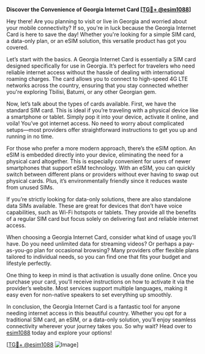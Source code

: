 **Discover the Convenience of Georgia Internet Card [[TG💪+ @esim1088](https://t.me/s/esim1088)]**

Hey there! Are you planning to visit or live in Georgia and worried about your mobile connectivity? If so, you're in luck because the Georgia Internet Card is here to save the day! Whether you're looking for a simple SIM card, a data-only plan, or an eSIM solution, this versatile product has got you covered.

Let’s start with the basics. A Georgia Internet Card is essentially a SIM card designed specifically for use in Georgia. It’s perfect for travelers who need reliable internet access without the hassle of dealing with international roaming charges. The card allows you to connect to high-speed 4G LTE networks across the country, ensuring that you stay connected whether you're exploring Tbilisi, Batumi, or any other Georgian gem.

Now, let’s talk about the types of cards available. First, we have the standard SIM card. This is ideal if you’re traveling with a physical device like a smartphone or tablet. Simply pop it into your device, activate it online, and voila! You’ve got internet access. No need to worry about complicated setups—most providers offer straightforward instructions to get you up and running in no time.

For those who prefer a more modern approach, there’s the eSIM option. An eSIM is embedded directly into your device, eliminating the need for a physical card altogether. This is especially convenient for users of newer smartphones that support eSIM technology. With an eSIM, you can quickly switch between different plans or providers without ever having to swap out physical cards. Plus, it’s environmentally friendly since it reduces waste from unused SIMs.

If you’re strictly looking for data-only solutions, there are also standalone data SIMs available. These are great for devices that don’t have voice capabilities, such as Wi-Fi hotspots or tablets. They provide all the benefits of a regular SIM card but focus solely on delivering fast and reliable internet access.

When choosing a Georgia Internet Card, consider what kind of usage you’ll have. Do you need unlimited data for streaming videos? Or perhaps a pay-as-you-go plan for occasional browsing? Many providers offer flexible plans tailored to individual needs, so you can find one that fits your budget and lifestyle perfectly.

One thing to keep in mind is that activation is usually done online. Once you purchase your card, you’ll receive instructions on how to activate it via the provider’s website. Most services support multiple languages, making it easy even for non-native speakers to set everything up smoothly.

In conclusion, the Georgia Internet Card is a fantastic tool for anyone needing internet access in this beautiful country. Whether you opt for a traditional SIM card, an eSIM, or a data-only solution, you’ll enjoy seamless connectivity wherever your journey takes you. So why wait? Head over to [esim1088](https://t.me/s/esim1088) today and explore your options!

[[TG💪+ @esim1088](https://t.me/s/esim1088) ![Image](https://i.postimg.cc/Y0z9fWf4/image.png)]